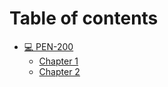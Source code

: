 # Table of contents

* [💻 PEN-200](README.md)
  * [Chapter 1](pen-200/chapter-1.md)
  * [Chapter 2](pen-200/chapter-2.md)
